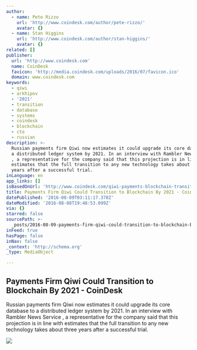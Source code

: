 ```yaml
---
author:
  - name: Pete Rizzo
    url: 'http://www.coindesk.com/author/pete-rizzo/'
    avatar: {}
  - name: Stan Higgins
    url: 'http://www.coindesk.com/author/stan-higgins/'
    avatar: {}
related: []
publisher:
  url: 'http://www.coindesk.com'
  name: CoinDesk
  favicon: 'http://media.coindesk.com/uploads/2016/07/favicon.ico'
  domain: www.coindesk.com
keywords:
  - qiwi
  - arkhipov
  - '2021'
  - transition
  - database
  - systems
  - coindesk
  - blockchain
  - cto
  - russian
description: >-
  Russian payments firm Qiwi now estimates it could upgrade its core database to
  a distributed ledger system by 2021. In an interview with Rambler News Service
  , a representative for the company said that this projection is in line with
  estimates that the full transition to any new technology takes about three
  years after a successful trial.
inLanguage: en
app_links: []
isBasedOnUrl: 'http://www.coindesk.com/qiwi-payments-blockchain-transition-2021/'
title: Payments Firm Qiwi Could Transition to Blockchain By 2021 - CoinDesk
datePublished: '2016-08-09T03:11:17.378Z'
dateModified: '2016-08-08T19:48:53.099Z'
via: {}
starred: false
sourcePath: >-
  _posts/2016-08-09-payments-firm-qiwi-could-transition-to-blockchain-by-2021-.md
inFeed: true
hasPage: false
inNav: false
_context: 'http://schema.org'
_type: MediaObject

---
```

<article style=""><h1>Payments Firm Qiwi Could Transition to Blockchain By 2021 - CoinDesk</h1><p>Russian payments firm Qiwi now estimates it could upgrade its core database to a distributed ledger system by 2021. In an interview with Rambler News Service , a representative for the company said that this projection is in line with estimates that the full transition to any new technology takes about three years after a successful trial.</p><img src="https://media.coindesk.com/uploads/2016/08/Screen-Shot-2016-08-08-at-2.54.19-PM.png" /></article>